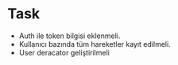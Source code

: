 # Task
- Auth ile token bilgisi eklenmeli.
- Kullanıcı bazında tüm hareketler kayıt edilmeli.
- User deracator geliştirilmeli 
